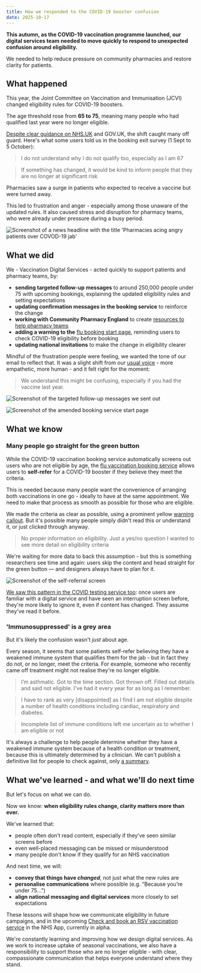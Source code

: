 ```yaml
---
title: How we responded to the COVID-19 booster confusion
date: 2025-10-17
---
```


**This autumn, as the COVID-19 vaccination programme launched, our digital services team needed to move quickly to respond to unexpected confusion around eligibility.**

We needed to help reduce pressure on community pharmacies and restore clarity for patients.

## What happened

This year, the Joint Committee on Vaccination and Immunisation (JCVI) changed eligibility rules for COVID-19 boosters.

The age threshold rose from **65 to 75**, meaning many people who had qualified last year were no longer eligible.

[Despite clear guidance on NHS.UK](https://www.nhs.uk/vaccinations/covid-19-vaccine/) and GOV.UK, the shift caught many off guard. Here's what some users told us in the booking exit survey (1 Sept to 5 October):


> I do not understand why I do not qualify too, especially as I am 67

> If something has changed, it would be kind to inform people that they are no longer at significant risk

Pharmacies saw a surge in patients who expected to receive a vaccine but were turned away.

This led to frustration and anger - especially among those unaware of the updated rules.  It also caused stress and disruption for pharmacy teams, who were already under pressure during a busy period.

![Screenshot of a news headline with the title 'Pharmacies acing angry patients over COVOD-19 jab'](headline.jpg)

## What we did

We - Vaccination Digital Services - acted quickly to support patients and pharmacy teams, by:

- **sending targeted follow-up messages** to around 250,000 people under 75 with upcoming bookings, explaining the updated eligibility rules and setting expectations
- **updating confirmation messages in the booking service** to reinforce the change
- **working with Community Pharmacy England** to create [resources to help pharmacy teams](https://cpe.org.uk/our-news/c-19-vac-eligibility-resources-to-help-pharmacy-teams/)
- **adding a warning to the** [flu booking start page](https://www.nhs.uk/nhs-services/vaccination-and-booking-services/book-flu-vaccination/), reminding users to check COVID-19 eligibility before booking
- **updating national invitations** to make the change in eligibility clearer

Mindful of the frustration people were feeling, we wanted the tone of our email to reflect that. It was a slight shift from our [usual voice](https://service-manual.nhs.uk/content/voice-and-tone) - more empathetic, more human - and it felt right for the moment:

> We understand this might be confusing, especially if you had the vaccine last year.

![Screenshot of the targeted follow-up messages we sent out](comms.png "The follow-up messages we sent, to set expectations")

![Screenshot of the amended booking service start page](flu-start-page.png "Our warning on the flu booking start page")

## What we know
### Many people go straight for the green button

While the COVID-19 vaccination booking service automatically screens out users who are not eligible by age, the [flu vaccination booking service](https://www.nhs.uk/nhs-services/vaccination-and-booking-services/book-flu-vaccination/) allows users to **self-refer** for a COVID-19 booster if they believe they meet the criteria.

This is needed because many people want the convenience of arranging both vaccinations in one go - ideally to have at the same appointment. We need to make that process as smooth as possible for those who are eligible.

We made the criteria as clear as possible, using a prominent yellow [warning callout](https://service-manual.nhs.uk/design-system/components/warning-callout). But it's possible many people simply didn't read this or understand it, or just clicked through anyway.

> No proper information on eligibility. Just a yes/no question
> I wanted to see more detail on eligibility criteria

We're waiting for more data to back this assumption - but this is something researchers see time and again: users skip the content and head straight for the green button — and designers always have to plan for it.

![Screenshot of the self-referral screen](NBS.png "Our flu booking service asks users if they’d also like a COVID-19 vaccine. Many eligible people clicked through.")

[We saw this pattern in the COVID testing service too](https://digital.nhs.uk/blog/design-matters/2022/covid-19-testing-tackling-eligibility): once users are familiar with a digital service and have seen an interruption screen before, they're more likely to ignore it, even if content has changed. They assume they've read it before.

### 'Immunosuppressed' is a grey area

But it's likely the confusion wasn't *just* about age.

Every season, it seems that some patients self-refer believing they have a weakened immune system that qualifies them for the jab -  but in fact they do not, or no longer, meet the criteria. For example, someone who recently came off treatment might not realise they're no longer eligible.

> I’m asthmatic. Got to the time section. Got thrown off. Filled out details and said not eligible. I've had it every year for as long as I remember.

> I have to rank as very [disappointed] as I find I am not eligible despite a number of health conditions including cardiac, respiratory and diabetes.

> Incomplete list of immune conditions left me uncertain as to whether I am eligible or not

It's always a challenge to help people determine whether they have a weakened immune system because of a health condition or treatment, because this is ultimately determined by a clinician. We can't publish a definitive list for people to check against, only [a summary](https://www.nhs.uk/vaccinations/covid-19-vaccine/).

## What we've learned - and what we'll do next time

But let's focus on what we can do.

Now we know: **when eligibility rules change, clarity matters more than ever.**

We've learned that:
- people often don’t read content, especially if they’ve seen similar screens before
- even well-placed messaging can be missed or misunderstood
- many people don't know if they qualify for an NHS vaccination

And next time, we will:
- **convey that things have *changed***, not just what the new rules are
- **personalise communications** where possible (e.g. “Because you’re under 75…”)
- **align national messaging and digital services** more closely to set expectations

These lessons will shape how we communicate eligibility in future campaigns, and in the upcoming [Check and book an RSV vaccination service](https://www.service-catalogue.nhs.uk/services/check-my-vaccination-record) in the NHS App, currently in alpha.

We're constantly learning and improving how we design digital services. As we work to increase uptake of seasonal vaccinations, we also have a responsibility to support those who are no longer eligible - with clear, compassionate communication that helps everyone understand where they stand.


